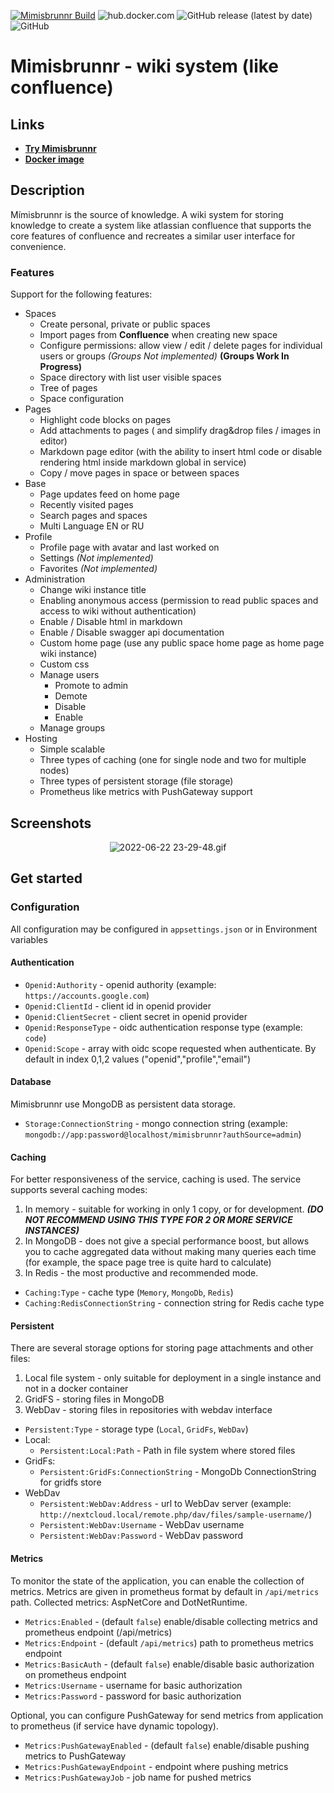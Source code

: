 [![Mimisbrunnr Build](https://github.com/AMEST/Mimisbrunnr/actions/workflows/main.yml/badge.svg)](https://github.com/AMEST/Mimisbrunnr/actions/workflows/main.yml)
![hub.docker.com](https://img.shields.io/docker/pulls/eluki/mimisbrunnr-wiki.svg)
![GitHub release (latest by date)](https://img.shields.io/github/v/release/amest/Mimisbrunnr)
![GitHub](https://img.shields.io/github/license/amest/Mimisbrunnr)

# Mimisbrunnr - wiki system (like confluence)

## Links
* **[Try Mimisbrunnr](https://wiki.nb-47.ml)**  
* **[Docker image](https://hub.docker.com/r/eluki/mimisbrunnr-wiki)**

## Description

Mímisbrunnr is the source of knowledge. A wiki system for storing knowledge to create a system like atlassian confluence that supports the core features of confluence and recreates a similar user interface for convenience.

### Features

Support for the following features:

- Spaces
  - Create personal, private or public spaces
  - Import pages from **Confluence** when creating new space
  - Configure permissions: allow view / edit / delete pages for individual users or groups _(Groups Not implemented)_ __(Groups Work In Progress)__
  - Space directory with list user visible spaces
  - Tree of pages
  - Space configuration
- Pages
  - Highlight code blocks on pages
  - Add attachments to pages ( and simplify drag&drop files / images in editor)
  - Markdown page editor (with the ability to insert html code or disable rendering html inside markdown global in service)
  - Copy / move pages in space or between spaces
- Base
  - Page updates feed on home page
  - Recently visited pages
  - Search pages and spaces
  - Multi Language EN or RU
- Profile
  - Profile page with avatar and last worked on
  - Settings _(Not implemented)_
  - Favorites _(Not implemented)_
- Administration
  - Change wiki instance title
  - Enabling anonymous access (permission to read public spaces and access to wiki without authentication)
  - Enable / Disable html in markdown
  - Enable / Disable swagger api documentation
  - Custom home page (use any public space home page as home page wiki instance)
  - Custom css
  - Manage users
    - Promote to admin
    - Demote
    - Disable
    - Enable
  - Manage groups
- Hosting
  - Simple scalable
  - Three types of caching (one for single node and two for multiple nodes)
  - Three types of persistent storage (file storage)
  - Prometheus like metrics with PushGateway support

## Screenshots

<div align=center> 

![2022-06-22 23-29-48.gif](https://wiki.nb-47.ml/api/attachment/62b36221590e68370bd76125/2022-06-22%2023-29-48.gif?v=2)

</div>    
    
## Get started

### Configuration

All configuration may be configured in `appsettings.json` or in Environment variables

#### Authentication

* `Openid:Authority` - openid authority (example: `https://accounts.google.com`)
* `Openid:ClientId` - client id in openid provider 
* `Openid:ClientSecret` - client secret in openid provider 
* `Openid:ResponseType` - oidc authentication response type (example: `code`)
* `Openid:Scope` - array with oidc scope requested when authenticate. By default in index 0,1,2 values ("openid","profile","email") 

#### Database

Mimisbrunnr use MongoDB as persistent data storage.

*  `Storage:ConnectionString` - mongo connection string (example: `mongodb://app:password@localhost/mimisbrunnr?authSource=admin`)

#### Caching

For better responsiveness of the service, caching is used. The service supports several caching modes:
1. In memory - suitable for working in only 1 copy, or for development. _**(DO NOT RECOMMEND USING THIS TYPE FOR 2 OR MORE SERVICE INSTANCES)**_
2. In MongoDB - does not give a special performance boost, but allows you to cache aggregated data without making many queries each time (for example, the space page tree is quite hard to calculate)
3. In Redis - the most productive and recommended mode.

* `Caching:Type` - cache type (`Memory`, `MongoDb`, `Redis`)
* `Caching:RedisConnectionString` - connection string for Redis cache type

#### Persistent

There are several storage options for storing page attachments and other files: 
1. Local file system - only suitable for deployment in a single instance and not in a docker container
2. GridFS - storing files in MongoDB
3. WebDav - storing files in repositories with webdav interface

* `Persistent:Type` - storage type (`Local`, `GridFs`, `WebDav`)
* Local:
  * `Persistent:Local:Path` - Path in file system where stored files
* GridFs:
  * `Persistent:GridFs:ConnectionString` - MongoDb ConnectionString for gridfs store
* WebDav
  * `Persistent:WebDav:Address` - url to WebDav server (example: `http://nextcloud.local/remote.php/dav/files/sample-username/`)
  * `Persistent:WebDav:Username` - WebDav username
  * `Persistent:WebDav:Password` - WebDav password
  
#### Metrics

To monitor the state of the application, you can enable the collection of metrics.
Metrics are given in prometheus format by default in `/api/metrics` path. Collected metrics: AspNetCore and DotNetRuntime.

* `Metrics:Enabled` - (default `false`) enable/disable collecting metrics and prometheus endpoint (/api/metrics)
* `Metrics:Endpoint` - (default `/api/metrics`) path to prometheus metrics endpoint
* `Metrics:BasicAuth` - (default `false`) enable/disable basic authorization on prometheus endpoint
* `Metrics:Username` - username for basic authorization
* `Metrics:Password` - password for basic authorization

Optional, you can configure PushGateway for send metrics from application to prometheus (if service have dynamic topology).

* `Metrics:PushGatewayEnabled` - (default `false`) enable/disable pushing metrics to PushGateway
* `Metrics:PushGatewayEndpoint` - endpoint where pushing metrics
* `Metrics:PushGatewayJob` - job name for pushed metrics